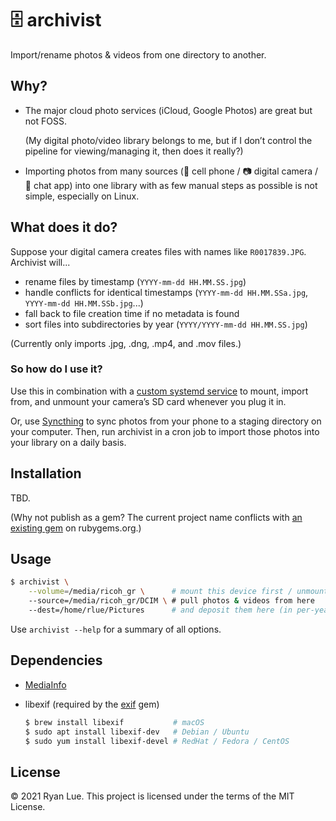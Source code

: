 🗄️ archivist
===========

Import/rename photos & videos from one directory to another.

Why?
----

* The major cloud photo services (iCloud, Google Photos) are great but not FOSS. 

  (My digital photo/video library belongs to me,
  but if I don’t control the pipeline for viewing/managing it,
  then does it really?)

* Importing photos from many sources
  (📱 cell phone / 📷 digital camera / 💬 chat app)
  into one library with as few manual steps as possible
  is not simple, especially on Linux.

What does it do?
----------------

Suppose your digital camera creates files with names like `R0017839.JPG`.
Archivist will...

* rename files by timestamp (`YYYY-mm-dd HH.MM.SS.jpg`)
* handle conflicts for identical timestamps (`YYYY-mm-dd HH.MM.SSa.jpg`, `YYYY-mm-dd HH.MM.SSb.jpg`...)
* fall back to file creation time if no metadata is found
* sort files into subdirectories by year (`YYYY/YYYY-mm-dd HH.MM.SS.jpg`)

(Currently only imports .jpg, .dng, .mp4, and .mov files.)

### So how do I use it?

Use this in combination with a [custom systemd service][] to mount, import from,
and unmount your camera’s SD card whenever you plug it in.

Or, use [Syncthing][] to sync photos from your phone to a staging directory on
your computer. Then, run archivist in a cron job to import those photos into
your library on a daily basis.

[custom systemd service]: blob/master/examples/share/systemd/user/archivist-dcim.service
[Syncthing]: https://syncthing.net/

Installation
------------

TBD.

(Why not publish as a gem?
The current project name conflicts with [an existing gem][] on rubygems.org.)

[an existing gem]: https://rubygems.org/gems/archivist

Usage
-----

```sh
$ archivist \
    --volume=/media/ricoh_gr \      # mount this device first / unmount after (requires fstab entry)
    --source=/media/ricoh_gr/DCIM \ # pull photos & videos from here
    --dest=/home/rlue/Pictures      # and deposit them here (in per-year subdirectories)
```

Use `archivist --help` for a summary of all options.

Dependencies
------------

* [MediaInfo][]
* libexif (required by the [exif][] gem)

  ```sh
  $ brew install libexif           # macOS
  $ sudo apt install libexif-dev   # Debian / Ubuntu
  $ sudo yum install libexif-devel # RedHat / Fedora / CentOS
  ```

[MediaInfo]: https://mediaarea.net/MediaInfo
[exif]: https://github.com/tonytonyjan/exif

License
-------

© 2021 Ryan Lue. This project is licensed under the terms of the MIT License.
